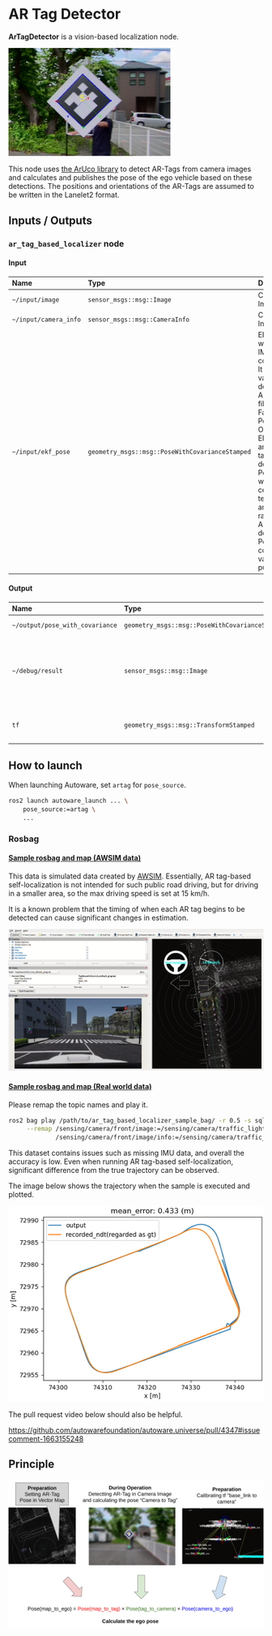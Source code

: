 # AR Tag Detector

**ArTagDetector** is a vision-based localization node.

<img src="./doc_image/ar_tag_image.png" width="320px">

This node uses [the ArUco library](https://index.ros.org/p/aruco/) to detect AR-Tags from camera images and calculates and publishes the pose of the ego vehicle based on these detections.
The positions and orientations of the AR-Tags are assumed to be written in the Lanelet2 format.

## Inputs / Outputs

### `ar_tag_based_localizer` node

#### Input

| Name                  | Type                                            | Description                                                                                                                                                                                                                                                               |
| :-------------------- | :---------------------------------------------- | :------------------------------------------------------------------------------------------------------------------------------------------------------------------------------------------------------------------------------------------------------------------------ |
| `~/input/image`       | `sensor_msgs::msg::Image`                       | Camera Image                                                                                                                                                                                                                                                              |
| `~/input/camera_info` | `sensor_msgs::msg::CameraInfo`                  | Camera Info                                                                                                                                                                                                                                                               |
| `~/input/ekf_pose`    | `geometry_msgs::msg::PoseWithCovarianceStamped` | EKF Pose without IMU correction. It is used to validate detected AR tags by filtering out False Positives. Only if the EKF Pose and the AR tag-detected Pose are within a certain temporal and spatial range, the AR tag-detected Pose is considered valid and published. |

#### Output

| Name                            | Type                                            | Description                                                                               |
| :------------------------------ | :---------------------------------------------- | :---------------------------------------------------------------------------------------- |
| `~/output/pose_with_covariance` | `geometry_msgs::msg::PoseWithCovarianceStamped` | Estimated Pose                                                                            |
| `~/debug/result`                | `sensor_msgs::msg::Image`                       | [debug topic] Image in which marker detection results are superimposed on the input image |
| `tf`                            | `geometry_msgs::msg::TransformStamped`          | [debug topic] TF from camera to detected tag                                              |

## How to launch

When launching Autoware, set `artag` for `pose_source`.

```bash
ros2 launch autoware_launch ... \
    pose_source:=artag \
    ...
```

### Rosbag

#### [Sample rosbag and map (AWSIM data)](https://drive.google.com/file/d/1uMVwQQFcfs8JOqfoA1FqfH_fLPwQ71jK/view)

This data is simulated data created by [AWSIM](https://tier4.github.io/AWSIM/).
Essentially, AR tag-based self-localization is not intended for such public road driving, but for driving in a smaller area, so the max driving speed is set at 15 km/h.

It is a known problem that the timing of when each AR tag begins to be detected can cause significant changes in estimation.

![sample_result_in_awsim](./doc_image/sample_result_in_awsim.png)

#### [Sample rosbag and map (Real world data)](https://drive.google.com/file/d/1wiCQjyjRnYbb0dg8G6mRecdSGh8tv3zR/view)

Please remap the topic names and play it.

```bash
ros2 bag play /path/to/ar_tag_based_localizer_sample_bag/ -r 0.5 -s sqlite3 \
     --remap /sensing/camera/front/image:=/sensing/camera/traffic_light/image_raw \
             /sensing/camera/front/image/info:=/sensing/camera/traffic_light/camera_info
```

This dataset contains issues such as missing IMU data, and overall the accuracy is low. Even when running AR tag-based self-localization, significant difference from the true trajectory can be observed.

The image below shows the trajectory when the sample is executed and plotted.

![sample_result](./doc_image/sample_result.png)

The pull request video below should also be helpful.

<https://github.com/autowarefoundation/autoware.universe/pull/4347#issuecomment-1663155248>

## Principle

![principle](../doc_image/principle.png)
